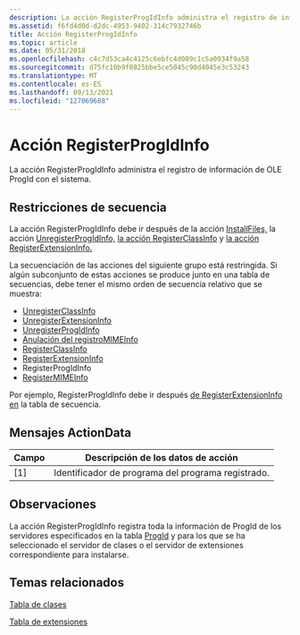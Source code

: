```yaml
---
description: La acción RegisterProgIdInfo administra el registro de información de OLE ProgId con el sistema.
ms.assetid: f6fd4d0d-d2dc-4953-9402-314c7932746b
title: Acción RegisterProgIdInfo
ms.topic: article
ms.date: 05/31/2018
ms.openlocfilehash: c4c7d53ca4c4125c6ebfc4d089c1c5a0934f9a58
ms.sourcegitcommit: d75fc10b9f0825bbe5ce5045c90d4045e3c53243
ms.translationtype: MT
ms.contentlocale: es-ES
ms.lasthandoff: 09/13/2021
ms.locfileid: "127069688"
---
```

# <a name="registerprogidinfo-action"></a>Acción RegisterProgIdInfo

La acción RegisterProgIdInfo administra el registro de información de OLE ProgId con el sistema.

## <a name="sequence-restrictions"></a>Restricciones de secuencia

La acción RegisterProgIdInfo debe ir después de la acción [InstallFiles,](installfiles-action.md) la acción [UnregisterProgIdInfo,](unregisterprogidinfo-action.md) [la acción RegisterClassInfo](registerclassinfo-action.md) y [la acción RegisterExtensionInfo.](registerextensioninfo-action.md)

La secuenciación de las acciones del siguiente grupo está restringida. Si algún subconjunto de estas acciones se produce junto en una tabla de secuencias, debe tener el mismo orden de secuencia relativo que se muestra:

-   [UnregisterClassInfo](unregisterclassinfo-action.md)
-   [UnregisterExtensionInfo](unregisterextensioninfo-action.md)
-   [UnregisterProgIdInfo](unregisterprogidinfo-action.md)
-   [Anulación del registroMIMEInfo](unregistermimeinfo-action.md)
-   [RegisterClassInfo](registerclassinfo-action.md)
-   [RegisterExtensionInfo](registerextensioninfo-action.md)
-   RegisterProgIdInfo
-   [RegisterMIMEInfo](registermimeinfo-action.md)

Por ejemplo, RegisterProgIdInfo debe ir después [de RegisterExtensionInfo en](registerextensioninfo-action.md) la tabla de secuencia.

## <a name="actiondata-messages"></a>Mensajes ActionData



| Campo | Descripción de los datos de acción                |
|-------|-------------------------------------------|
| \[1\] | Identificador de programa del programa registrado. |



 

## <a name="remarks"></a>Observaciones

La acción RegisterProgIdInfo registra toda la información de ProgId de los servidores especificados en la tabla [ProgId](progid-table.md) y para los que se ha seleccionado el servidor de clases o el servidor de extensiones correspondiente para instalarse.

## <a name="related-topics"></a>Temas relacionados

<dl> <dt>

[Tabla de clases](class-table.md)
</dt> <dt>

[Tabla de extensiones](extension-table.md)
</dt> </dl>

 

 



